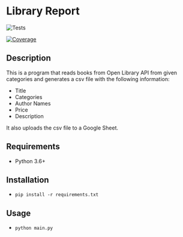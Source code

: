 # Library Report

![Tests](https://img.shields.io/github/actions/workflow/status/ovimatei/library-report/ci.yml?branch=main)


[![Coverage](https://img.shields.io/badge/coverage-72%25-brightgreen)](coverage_report_url)


## Description

This is a program that reads books from Open Library API from given categories
and generates a csv file with the following information:

- Title
- Categories
- Author Names
- Price
- Description

It also uploads the csv file to a Google Sheet.

## Requirements
- Python 3.6+

## Installation
- `pip install -r requirements.txt`

## Usage

- `python main.py`